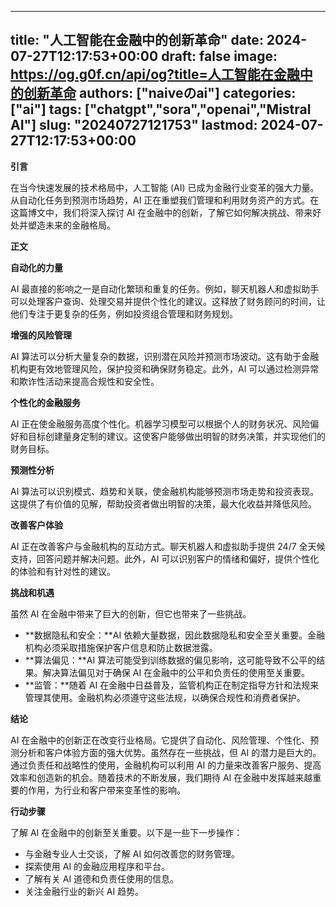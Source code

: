 
---
title: "人工智能在金融中的创新革命"
date: 2024-07-27T12:17:53+00:00
draft: false
image: https://og.g0f.cn/api/og?title=人工智能在金融中的创新革命
authors: ["naiveのai"]
categories: ["ai"]
tags: ["chatgpt","sora","openai","Mistral AI"]
slug: "20240727121753"
lastmod: 2024-07-27T12:17:53+00:00
---
**引言**

在当今快速发展的技术格局中，人工智能 (AI) 已成为金融行业变革的强大力量。从自动化任务到预测市场趋势，AI 正在重塑我们管理和利用财务资产的方式。在这篇博文中，我们将深入探讨 AI 在金融中的创新，了解它如何解决挑战、带来好处并塑造未来的金融格局。

**正文**

**自动化的力量**

AI 最直接的影响之一是自动化繁琐和重复的任务。例如，聊天机器人和虚拟助手可以处理客户查询、处理交易并提供个性化的建议。这释放了财务顾问的时间，让他们专注于更复杂的任务，例如投资组合管理和财务规划。

**增强的风险管理**

AI 算法可以分析大量复杂的数据，识别潜在风险并预测市场波动。这有助于金融机构更有效地管理风险，保护投资和确保财务稳定。此外，AI 可以通过检测异常和欺诈性活动来提高合规性和安全性。

**个性化的金融服务**

AI 正在使金融服务高度个性化。机器学习模型可以根据个人的财务状况、风险偏好和目标创建量身定制的建议。这使客户能够做出明智的财务决策，并实现他们的财务目标。

**预测性分析**

AI 算法可以识别模式、趋势和关联，使金融机构能够预测市场走势和投资表现。这提供了有价值的见解，帮助投资者做出明智的决策，最大化收益并降低风险。

**改善客户体验**

AI 正在改善客户与金融机构的互动方式。聊天机器人和虚拟助手提供 24/7 全天候支持，回答问题并解决问题。此外，AI 可以识别客户的情绪和偏好，提供个性化的体验和有针对性的建议。

**挑战和机遇**

虽然 AI 在金融中带来了巨大的创新，但它也带来了一些挑战。

* **数据隐私和安全：**AI 依赖大量数据，因此数据隐私和安全至关重要。金融机构必须采取措施保护客户信息和防止数据泄露。
* **算法偏见：**AI 算法可能受到训练数据的偏见影响，这可能导致不公平的结果。解决算法偏见对于确保 AI 在金融中的公平和负责任的使用至关重要。
* **监管：**随着 AI 在金融中日益普及，监管机构正在制定指导方针和法规来管理其使用。金融机构必须遵守这些法规，以确保合规性和消费者保护。

**结论**

AI 在金融中的创新正在改变行业格局。它提供了自动化、风险管理、个性化、预测分析和客户体验方面的强大优势。虽然存在一些挑战，但 AI 的潜力是巨大的。通过负责任和战略性的使用，金融机构可以利用 AI 的力量来改善客户服务、提高效率和创造新的机会。随着技术的不断发展，我们期待 AI 在金融中发挥越来越重要的作用，为行业和客户带来变革性的影响。

**行动步骤**

了解 AI 在金融中的创新至关重要。以下是一些下一步操作：

* 与金融专业人士交谈，了解 AI 如何改善您的财务管理。
* 探索使用 AI 的金融应用程序和平台。
* 了解有关 AI 道德和负责任使用的信息。
* 关注金融行业的新兴 AI 趋势。